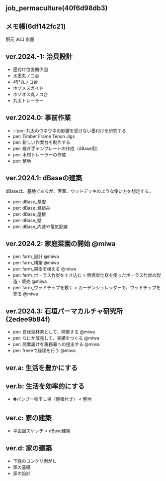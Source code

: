 job_permaculture(40f6d98db3)
---

メモ帳(6df142fc21)
---

胴元
末口
水墨

## ver.2024.-1: 治具設計
- 墨付け位置関係図
- 水墨丸ノコ台
- 45°丸ノコ台
- ホゾメスガイド
- ホゾオス丸ノコ台
- 丸太トレーラー


## ver.2024.0: 事前作業
- ✅per: 丸太のウネウネの影響を受けない墨付けを研究する
- per: Timber Frame Tenon Jigs
- per: 新しい作業台を制作する
- per: 継ぎ手テンプレートの作成（dBase用）
- per: 木材トレーラーの作成
- per: 整地

## ver.2024.1: dBaseの建築
dBaseは、基地であるが、客室、ウッドデッキのような使い方を想定する。
- per: dBase_基礎
- per: dBase_骨組み
- per: dBase_屋根
- per: dBase_壁
- per: dBase_内装や電気配線

## ver.2024.2: 家庭菜園の開始 @miwa
- per: farm_設計 @miwa
- per: farm_構築 @miwa
- per: farm_果樹を植える @miwa
- per: farm_ポーラス竹炭をすき込む > 無煙炭化器を使ったポーラス竹炭の製造・販売 @miwa
- per: farm_ウッドチップを敷く > ガーデンシュレッダーで、ウッドチップを売る @miwa

## ver.2024.3: 石垣パーマカルチャ研究所(2edee9b84f)
- per: 自伐型林業として、開業する @miwa
- per: なにか販売して、実績をつくる @miwa
- per: 開業届けを税務署への提出する @miwa
- per: freeeで経理を行う @miwa


## ver.a: 生活を豊かにする

## ver.b: 生活を効率的にする
- ⛔️バンブー物干し場（屋根付き） < 整地

## ver.c: 家の建築
- 平面図スケッチ < dBase建築

## ver.d: 家の建築
- 下庭のコンクリ剥がし
- 家の基礎
- 家の設計






